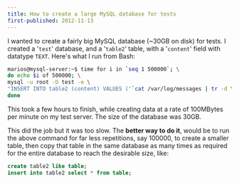 ```yaml
---
title: How to create a large MySQL database for tests
first-published: 2012-11-13
---
```


I wanted to create a fairly big MySQL database (~30GB on disk) for 
tests. I created a '`test`' database, and a '`table2`' table, with a 
'`content`' field with datatype `TEXT`. Here's what I run from Bash:

```bash
marios@mysql-server:~$ time for i in `seq 1 500000`; \
do echo $i of 500000; \
mysql -u root -D test -e \
"INSERT INTO table2 (content) VALUES ('`cat /var/log/messages | tr -d \'`')"; \
done
```

This took a few hours to finish, while creating data at a rate of 100MBytes per minute on my test server. The size of the database was 30GB.

This did the job but it was too slow. The **better way to do it**, 
would be to run the above command for far less repetitions, say 
100000, to create a smaller table, then copy that table in the same 
database as many times as required for the entire database to reach 
the desirable size, like:

```sql
create table2 like table;
insert into table2 select * from table;
```
